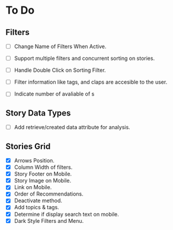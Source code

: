 # To Do

## Filters
* [ ] Change Name of Filters When Active.
* [ ] Support multiple filters and concurrent sorting on stories.
* [ ] Handle Double Click on Sorting Filter.
* [ ] Filter information like tags, and claps are accesible to the user.
* [ ] Indicate number of avaliable of s


## Story Data Types
* [ ] Add retrieve/created data attribute for analysis.


## Stories Grid
* [X] Arrows Position.
* [X] Column Width of filters.
* [X] Story Footer on Mobile.
* [X] Story Image on Mobile.
* [X] Link on Mobile.
* [X] Order of Recommendations.
* [X] Deactivate method.
* [X] Add topics & tags.
* [X] Determine if display search text on mobile.
* [X] Dark Style Filters and Menu.
